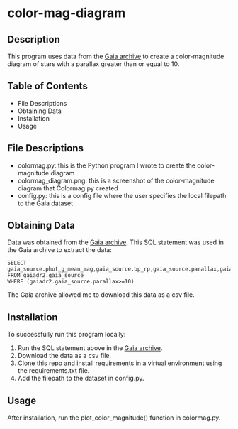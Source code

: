 # color-mag-diagram
## Description
This program uses data from the [Gaia archive](https://gea.esac.esa.int/archive/) to create a color-magnitude diagram of stars with a parallax greater than or equal to 10.  

## Table of Contents
* File Descriptions
* Obtaining Data
* Installation 
* Usage

## File Descriptions
* colormag.py: this is the Python program I wrote to create the color-magnitude diagram
* colormag_diagram.png: this is a screenshot of the color-magnitude diagram that Colormag.py created
* config.py: this is a config file where the user specifies the local filepath to the Gaia dataset

## Obtaining Data
Data was obtained from the [Gaia archive](https://gea.esac.esa.int/archive/). This SQL statement was used in the Gaia archive to extract the data:

```
SELECT gaia_source.phot_g_mean_mag,gaia_source.bp_rp,gaia_source.parallax,gaia_source.parallax_over_error,gaia_source.phot_g_mean_flux_over_error,gaia_source.phot_bp_mean_flux_over_error,gaia_source.phot_rp_mean_flux_over_error
FROM gaiadr2.gaia_source 
WHERE (gaiadr2.gaia_source.parallax>=10)
```

The Gaia archive allowed me to download this data as a csv file.

## Installation 
To successfully run this program locally:
1. Run the SQL statement above in the [Gaia archive](https://gea.esac.esa.int/archive/). 
2. Download the data as a csv file. 
3. Clone this repo and install requirements in a virtual environment using the requirements.txt file. 
4. Add the filepath to the dataset in config.py. 

## Usage
After installation, run the plot_color_magnitude() function in colormag.py.


